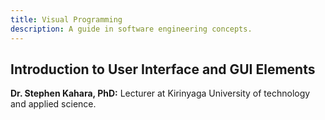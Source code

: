 ```yaml
---
title: Visual Programming
description: A guide in software engineering concepts.
---
```


## Introduction to User Interface and GUI Elements

**Dr. Stephen Kahara, PhD:** Lecturer at Kirinyaga University of technology and applied science.
